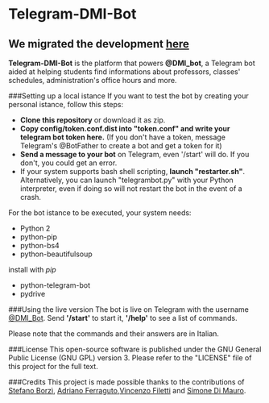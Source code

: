 # Telegram-DMI-Bot

## We migrated the development [here](https://github.com/UNICT-DMI/Telegram-DMI-Bot)

**Telegram-DMI-Bot** is the platform that powers **@DMI_bot**, a Telegram bot aided at helping students find informations about professors, classes' schedules, administration's office hours and more.

###Setting up a local istance
If you want to test the bot by creating your personal istance, follow this steps:
* **Clone this repository** or download it as zip.
* **Copy config/token.conf.dist into "token.conf" and write your telegram bot token here.** (If you don't have a token, message Telegram's @BotFather to create a bot and get a token for it)
* **Send a message to your bot** on Telegram, even '/start' will do. If you don't, you could get an error.
* If your system supports bash shell scripting, **launch "restarter.sh"**. Alternatively, you can launch "telegrambot.py" with your Python interpreter, even if doing so will not restart the bot in the event of a crash.

For the bot istance to be executed, your system needs:

- Python 2
- python-pip
- python-bs4
- python-beautifulsoup

install with *pip*
- python-telegram-bot
- pydrive

###Using the live version
The bot is live on Telegram with the username [@DMI_Bot](https://telegram.me/DMI_Bot).
Send **'/start'** to start it, **'/help'** to see a list of commands.

Please note that the commands and their answers are in Italian.

###License
This open-source software is published under the GNU General Public License (GNU GPL) version 3. Please refer to the "LICENSE" file of this project for the full text.

###Credits
This project is made possible thanks to the contributions of [Stefano Borzì](https://github.com/Helias), [Adriano Ferraguto](https://github.com/adrianoferraguto),[Vincenzo Filetti](https://github.com/veeenz) and [Simone Di Mauro](https://github.com/simone989).
